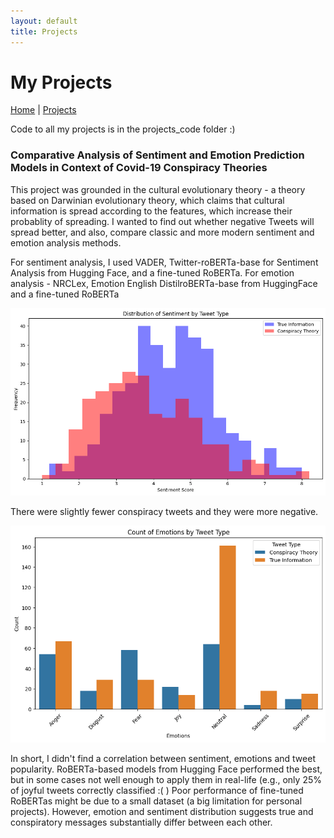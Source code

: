 ```yaml
---
layout: default
title: Projects
---
```


# My Projects

[Home](https://anko98.github.io/portfolio/) | [Projects](https://anko98.github.io/portfolio/projects)

Code to all my projects is in the projects_code folder :)

### Comparative Analysis of Sentiment and Emotion Prediction Models in Context of Covid-19 Conspiracy Theories

This project was grounded in the cultural evolutionary theory - a theory based on Darwinian evolutionary theory, which claims that cultural information is spread according to the features, which increase their probablity of spreading. I wanted to find out whether negative Tweets will spread better, and also, compare classic and more modern sentiment and emotion analysis methods.

For sentiment analysis, I used VADER, Twitter-roBERTa-base for Sentiment Analysis from Hugging Face, and a fine-tuned RoBERTa. For emotion analysis - NRCLex, Emotion English DistilroBERTa-base from HuggingFace and a fine-tuned RoBERTa

<p align="center">
  <img src="https://github.com/anko98/portfolio/blob/main/images/distribution%20of%20sentiment%20scores%20by%20tweet%20type.png?raw=true" alt="Sentiment distribution">
</p>
There were slightly fewer conspiracy tweets and they were more negative.

<p align="center">
  <img src="https://github.com/anko98/portfolio/blob/main/images/Emotions%20by%20Tweet%20Type.png?raw=true" alt="Emotion distribution">
</p>

In short, I didn't find a correlation between sentiment, emotions and tweet popularity. RoBERTa-based models from Hugging Face performed the best, but in some cases not well enough to apply them in real-life (e.g., only 25% of joyful tweets correctly classified :( ) Poor performance of fine-tuned RoBERTas might be due to a small dataset (a big limitation for personal projects). However, emotion and sentiment distribution suggests true and conspiratory messages substantially differ between each other.


